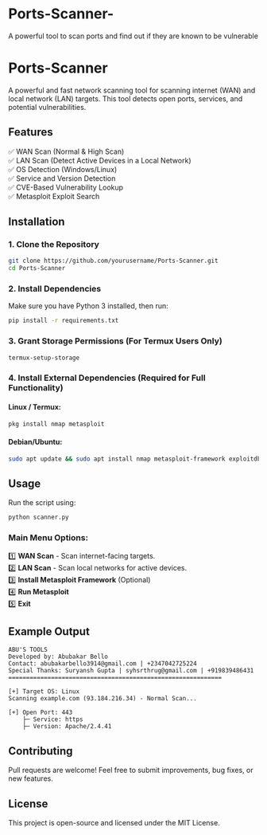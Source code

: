 # Ports-Scanner-
A powerful tool to scan ports and find out if they are known to be vulnerable 
# **Ports-Scanner**  

A powerful and fast network scanning tool for scanning internet (WAN) and local network (LAN) targets. This tool detects open ports, services, and potential vulnerabilities.  

## **Features**  
✅ WAN Scan (Normal & High Scan)  
✅ LAN Scan (Detect Active Devices in a Local Network)  
✅ OS Detection (Windows/Linux)  
✅ Service and Version Detection  
✅ CVE-Based Vulnerability Lookup  
✅ Metasploit Exploit Search  

## **Installation**  

### **1. Clone the Repository**  
```sh
git clone https://github.com/yourusername/Ports-Scanner.git
cd Ports-Scanner
```

### **2. Install Dependencies**  
Make sure you have Python 3 installed, then run:  
```sh
pip install -r requirements.txt
```

### **3. Grant Storage Permissions (For Termux Users Only)**  
```sh
termux-setup-storage
```

### **4. Install External Dependencies (Required for Full Functionality)**  

#### **Linux / Termux:**  
```sh
pkg install nmap metasploit
```

#### **Debian/Ubuntu:**  
```sh
sudo apt update && sudo apt install nmap metasploit-framework exploitdb
```

## **Usage**  
Run the script using:  
```sh
python scanner.py
```

### **Main Menu Options:**  
1️⃣ **WAN Scan** - Scan internet-facing targets.  
2️⃣ **LAN Scan** - Scan local networks for active devices.  
3️⃣ **Install Metasploit Framework** (Optional)  
4️⃣ **Run Metasploit**  
5️⃣ **Exit**  

## **Example Output**  
```
ABU'S TOOLS
Developed by: Abubakar Bello
Contact: abubakarbello3914@gmail.com | +2347042725224
Special Thanks: Suryansh Gupta | syhsrthrug@gmail.com | +919839486431
============================================================

[+] Target OS: Linux
Scanning example.com (93.184.216.34) - Normal Scan...

[+] Open Port: 443
    ├─ Service: https
    ├─ Version: Apache/2.4.41
```

## **Contributing**  
Pull requests are welcome! Feel free to submit improvements, bug fixes, or new features.  

## **License**  
This project is open-source and licensed under the MIT License.
